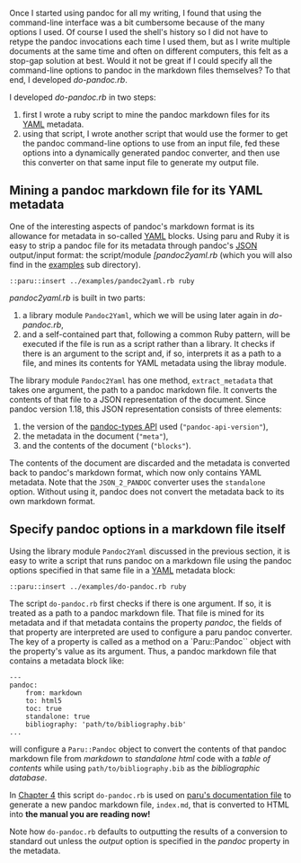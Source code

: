 Once I started using pandoc for all my writing, I found that using the
command-line interface was a bit cumbersome because of the many options I
used. Of course I used the shell's history so I did not have to retype the
pandoc invocations each time I used them, but as I write multiple documents at
the same time and often on different computers, this felt as a stop-gap
solution at best. Would it not be great if I could specify all the
command-line options to pandoc in the markdown files themselves? To that end,
I developed *do-pandoc.rb*.

I developed *do-pandoc.rb* in two steps: 

1. first I wrote a ruby script to mine the pandoc markdown files for its
   [YAML](http://yaml.org/) metadata.
2. using that script, I wrote another script that would use the former to get
   the pandoc command-line options to use from an input file, fed these
   options into a dynamically generated pandoc converter, and then use this
   converter on that same input file to generate my output file.

## Mining a pandoc markdown file for its YAML metadata

One of the interesting aspects of pandoc's markdown format is its allowance
for metadata in so-called [YAML](http://yaml.org/) blocks. Using paru and Ruby
  it is easy to strip a pandoc file for its metadata through pandoc's
  [JSON](http://json.org/) output/input format: the script/module
  *[pandoc2yaml.rb* (which you will also find in the [examples](examples/) sub
  directory).

    ::paru::insert ../examples/pandoc2yaml.rb ruby

*pandoc2yaml.rb* is built in two parts: 

1.  a library module `Pandoc2Yaml`, which we will be using later again in
    *do-pandoc.rb*,
2.  and a self-contained part that, following a common Ruby pattern, will be
    executed if the file is run as a script rather than a library. It checks
    if there is an argument to the script and, if so, interprets it as a path
      to a file, and mines its contents for YAML metadata using the libray
      module.

The library module `Pandoc2Yaml` has one method, `extract_metadata` that takes
one argument, the path to a pandoc markdown file. It converts the contents of
that file to a JSON representation of the document. Since pandoc version 1.18,
this JSON representation consists of three elements:

1.  the version of the [pandoc-types
    API](http://hackage.haskell.org/package/pandoc-types-1.17.0.4) used
    (`"pandoc-api-version"`),
2.  the metadata in the document (`"meta"`),
3.  and the contents of the document (`"blocks"`).

The contents of the document are discarded and the metadata is converted back
to pandoc's markdown format, which now only contains YAML metadata. Note that
the `JSON_2_PANDOC` converter uses the `standalone` option. Without using it,
pandoc does not convert the metadata back to its own markdown format.

## Specify pandoc options in a markdown file itself

Using the library module `Pandoc2Yaml` discussed in the previous section, it
is easy to write a script that runs pandoc on a markdown file using the pandoc
options specified in that same file in a [YAML](http://yaml.org) metadata
block:

    ::paru::insert ../examples/do-pandoc.rb ruby

The script `do-pandoc.rb` first checks if there is one argument. If so, it is treated
as a path to a pandoc markdown file. That file is mined for its metadata and
if that metadata contains the property *pandoc*, the fields of that property
  are interpreted are used to configure a paru pandoc converter. The key of a
  property is called as a method on a `Paru::Pandoc`` object with the
  property's value as its argument. Thus, a pandoc markdown file that contains a
metadata block like:

~~~ {.yaml}
---
pandoc:
    from: markdown
    to: html5
    toc: true
    standalone: true
    bibliography: 'path/to/bibliography.bib'
...
~~~

will configure a `Paru::Pandoc` object to convert the contents of that pandoc
markdown file from *markdown* to *standalone* *html* code with a *table of
contents* while using `path/to/bibliography.bib` as the *bibliographic
database*.

In [Chapter 4](#putting-it-all-together) this script `do-pandoc.rb` is used on
[paru's documentation file](documentation/documentation.md) to generate a new
pandoc markdown file, `index.md`, that is converted to HTML into **the manual
you are reading now!**

Note how `do-pandoc.rb` defaults to outputting the results of a conversion to
standard out unless the *output* option is specified in the *pandoc* property
in the metadata.
